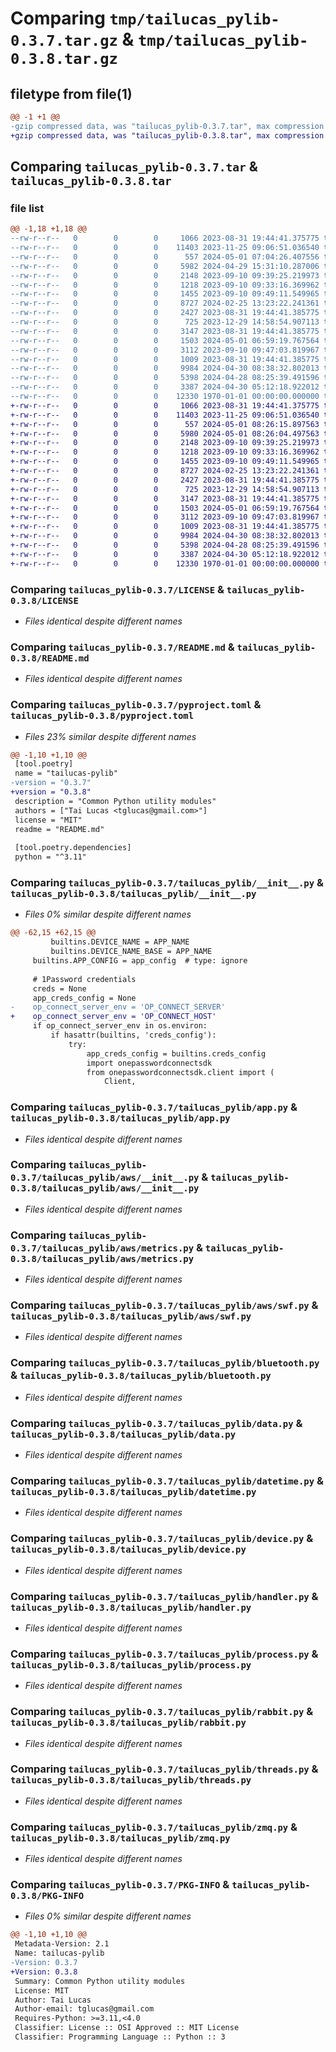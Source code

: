 # Comparing `tmp/tailucas_pylib-0.3.7.tar.gz` & `tmp/tailucas_pylib-0.3.8.tar.gz`

## filetype from file(1)

```diff
@@ -1 +1 @@
-gzip compressed data, was "tailucas_pylib-0.3.7.tar", max compression
+gzip compressed data, was "tailucas_pylib-0.3.8.tar", max compression
```

## Comparing `tailucas_pylib-0.3.7.tar` & `tailucas_pylib-0.3.8.tar`

### file list

```diff
@@ -1,18 +1,18 @@
--rw-r--r--   0        0        0     1066 2023-08-31 19:44:41.375775 tailucas_pylib-0.3.7/LICENSE
--rw-r--r--   0        0        0    11403 2023-11-25 09:06:51.036540 tailucas_pylib-0.3.7/README.md
--rw-r--r--   0        0        0      557 2024-05-01 07:04:26.407556 tailucas_pylib-0.3.7/pyproject.toml
--rw-r--r--   0        0        0     5982 2024-04-29 15:31:10.287006 tailucas_pylib-0.3.7/tailucas_pylib/__init__.py
--rw-r--r--   0        0        0     2148 2023-09-10 09:39:25.219973 tailucas_pylib-0.3.7/tailucas_pylib/app.py
--rw-r--r--   0        0        0     1218 2023-09-10 09:33:16.369962 tailucas_pylib-0.3.7/tailucas_pylib/aws/__init__.py
--rw-r--r--   0        0        0     1455 2023-09-10 09:49:11.549965 tailucas_pylib-0.3.7/tailucas_pylib/aws/metrics.py
--rw-r--r--   0        0        0     8727 2024-02-25 13:23:22.241361 tailucas_pylib-0.3.7/tailucas_pylib/aws/swf.py
--rw-r--r--   0        0        0     2427 2023-08-31 19:44:41.385775 tailucas_pylib-0.3.7/tailucas_pylib/bluetooth.py
--rw-r--r--   0        0        0      725 2023-12-29 14:58:54.907113 tailucas_pylib-0.3.7/tailucas_pylib/data.py
--rw-r--r--   0        0        0     3147 2023-08-31 19:44:41.385775 tailucas_pylib-0.3.7/tailucas_pylib/datetime.py
--rw-r--r--   0        0        0     1503 2024-05-01 06:59:19.767564 tailucas_pylib-0.3.7/tailucas_pylib/device.py
--rw-r--r--   0        0        0     3112 2023-09-10 09:47:03.819967 tailucas_pylib-0.3.7/tailucas_pylib/handler.py
--rw-r--r--   0        0        0     1009 2023-08-31 19:44:41.385775 tailucas_pylib-0.3.7/tailucas_pylib/process.py
--rw-r--r--   0        0        0     9984 2024-04-30 08:38:32.802013 tailucas_pylib-0.3.7/tailucas_pylib/rabbit.py
--rw-r--r--   0        0        0     5398 2024-04-28 08:25:39.491596 tailucas_pylib-0.3.7/tailucas_pylib/threads.py
--rw-r--r--   0        0        0     3387 2024-04-30 05:12:18.922012 tailucas_pylib-0.3.7/tailucas_pylib/zmq.py
--rw-r--r--   0        0        0    12330 1970-01-01 00:00:00.000000 tailucas_pylib-0.3.7/PKG-INFO
+-rw-r--r--   0        0        0     1066 2023-08-31 19:44:41.375775 tailucas_pylib-0.3.8/LICENSE
+-rw-r--r--   0        0        0    11403 2023-11-25 09:06:51.036540 tailucas_pylib-0.3.8/README.md
+-rw-r--r--   0        0        0      557 2024-05-01 08:26:15.897563 tailucas_pylib-0.3.8/pyproject.toml
+-rw-r--r--   0        0        0     5980 2024-05-01 08:26:04.497563 tailucas_pylib-0.3.8/tailucas_pylib/__init__.py
+-rw-r--r--   0        0        0     2148 2023-09-10 09:39:25.219973 tailucas_pylib-0.3.8/tailucas_pylib/app.py
+-rw-r--r--   0        0        0     1218 2023-09-10 09:33:16.369962 tailucas_pylib-0.3.8/tailucas_pylib/aws/__init__.py
+-rw-r--r--   0        0        0     1455 2023-09-10 09:49:11.549965 tailucas_pylib-0.3.8/tailucas_pylib/aws/metrics.py
+-rw-r--r--   0        0        0     8727 2024-02-25 13:23:22.241361 tailucas_pylib-0.3.8/tailucas_pylib/aws/swf.py
+-rw-r--r--   0        0        0     2427 2023-08-31 19:44:41.385775 tailucas_pylib-0.3.8/tailucas_pylib/bluetooth.py
+-rw-r--r--   0        0        0      725 2023-12-29 14:58:54.907113 tailucas_pylib-0.3.8/tailucas_pylib/data.py
+-rw-r--r--   0        0        0     3147 2023-08-31 19:44:41.385775 tailucas_pylib-0.3.8/tailucas_pylib/datetime.py
+-rw-r--r--   0        0        0     1503 2024-05-01 06:59:19.767564 tailucas_pylib-0.3.8/tailucas_pylib/device.py
+-rw-r--r--   0        0        0     3112 2023-09-10 09:47:03.819967 tailucas_pylib-0.3.8/tailucas_pylib/handler.py
+-rw-r--r--   0        0        0     1009 2023-08-31 19:44:41.385775 tailucas_pylib-0.3.8/tailucas_pylib/process.py
+-rw-r--r--   0        0        0     9984 2024-04-30 08:38:32.802013 tailucas_pylib-0.3.8/tailucas_pylib/rabbit.py
+-rw-r--r--   0        0        0     5398 2024-04-28 08:25:39.491596 tailucas_pylib-0.3.8/tailucas_pylib/threads.py
+-rw-r--r--   0        0        0     3387 2024-04-30 05:12:18.922012 tailucas_pylib-0.3.8/tailucas_pylib/zmq.py
+-rw-r--r--   0        0        0    12330 1970-01-01 00:00:00.000000 tailucas_pylib-0.3.8/PKG-INFO
```

### Comparing `tailucas_pylib-0.3.7/LICENSE` & `tailucas_pylib-0.3.8/LICENSE`

 * *Files identical despite different names*

### Comparing `tailucas_pylib-0.3.7/README.md` & `tailucas_pylib-0.3.8/README.md`

 * *Files identical despite different names*

### Comparing `tailucas_pylib-0.3.7/pyproject.toml` & `tailucas_pylib-0.3.8/pyproject.toml`

 * *Files 23% similar despite different names*

```diff
@@ -1,10 +1,10 @@
 [tool.poetry]
 name = "tailucas-pylib"
-version = "0.3.7"
+version = "0.3.8"
 description = "Common Python utility modules"
 authors = ["Tai Lucas <tglucas@gmail.com>"]
 license = "MIT"
 readme = "README.md"
 
 [tool.poetry.dependencies]
 python = "^3.11"
```

### Comparing `tailucas_pylib-0.3.7/tailucas_pylib/__init__.py` & `tailucas_pylib-0.3.8/tailucas_pylib/__init__.py`

 * *Files 0% similar despite different names*

```diff
@@ -62,15 +62,15 @@
         builtins.DEVICE_NAME = APP_NAME
         builtins.DEVICE_NAME_BASE = APP_NAME
     builtins.APP_CONFIG = app_config  # type: ignore
 
     # 1Password credentials
     creds = None
     app_creds_config = None
-    op_connect_server_env = 'OP_CONNECT_SERVER'
+    op_connect_server_env = 'OP_CONNECT_HOST'
     if op_connect_server_env in os.environ:
         if hasattr(builtins, 'creds_config'):
             try:
                 app_creds_config = builtins.creds_config
                 import onepasswordconnectsdk
                 from onepasswordconnectsdk.client import (
                     Client,
```

### Comparing `tailucas_pylib-0.3.7/tailucas_pylib/app.py` & `tailucas_pylib-0.3.8/tailucas_pylib/app.py`

 * *Files identical despite different names*

### Comparing `tailucas_pylib-0.3.7/tailucas_pylib/aws/__init__.py` & `tailucas_pylib-0.3.8/tailucas_pylib/aws/__init__.py`

 * *Files identical despite different names*

### Comparing `tailucas_pylib-0.3.7/tailucas_pylib/aws/metrics.py` & `tailucas_pylib-0.3.8/tailucas_pylib/aws/metrics.py`

 * *Files identical despite different names*

### Comparing `tailucas_pylib-0.3.7/tailucas_pylib/aws/swf.py` & `tailucas_pylib-0.3.8/tailucas_pylib/aws/swf.py`

 * *Files identical despite different names*

### Comparing `tailucas_pylib-0.3.7/tailucas_pylib/bluetooth.py` & `tailucas_pylib-0.3.8/tailucas_pylib/bluetooth.py`

 * *Files identical despite different names*

### Comparing `tailucas_pylib-0.3.7/tailucas_pylib/data.py` & `tailucas_pylib-0.3.8/tailucas_pylib/data.py`

 * *Files identical despite different names*

### Comparing `tailucas_pylib-0.3.7/tailucas_pylib/datetime.py` & `tailucas_pylib-0.3.8/tailucas_pylib/datetime.py`

 * *Files identical despite different names*

### Comparing `tailucas_pylib-0.3.7/tailucas_pylib/device.py` & `tailucas_pylib-0.3.8/tailucas_pylib/device.py`

 * *Files identical despite different names*

### Comparing `tailucas_pylib-0.3.7/tailucas_pylib/handler.py` & `tailucas_pylib-0.3.8/tailucas_pylib/handler.py`

 * *Files identical despite different names*

### Comparing `tailucas_pylib-0.3.7/tailucas_pylib/process.py` & `tailucas_pylib-0.3.8/tailucas_pylib/process.py`

 * *Files identical despite different names*

### Comparing `tailucas_pylib-0.3.7/tailucas_pylib/rabbit.py` & `tailucas_pylib-0.3.8/tailucas_pylib/rabbit.py`

 * *Files identical despite different names*

### Comparing `tailucas_pylib-0.3.7/tailucas_pylib/threads.py` & `tailucas_pylib-0.3.8/tailucas_pylib/threads.py`

 * *Files identical despite different names*

### Comparing `tailucas_pylib-0.3.7/tailucas_pylib/zmq.py` & `tailucas_pylib-0.3.8/tailucas_pylib/zmq.py`

 * *Files identical despite different names*

### Comparing `tailucas_pylib-0.3.7/PKG-INFO` & `tailucas_pylib-0.3.8/PKG-INFO`

 * *Files 0% similar despite different names*

```diff
@@ -1,10 +1,10 @@
 Metadata-Version: 2.1
 Name: tailucas-pylib
-Version: 0.3.7
+Version: 0.3.8
 Summary: Common Python utility modules
 License: MIT
 Author: Tai Lucas
 Author-email: tglucas@gmail.com
 Requires-Python: >=3.11,<4.0
 Classifier: License :: OSI Approved :: MIT License
 Classifier: Programming Language :: Python :: 3
```

